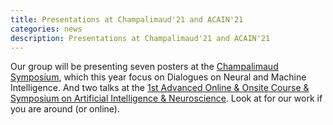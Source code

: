 ```yaml
---
title: Presentations at Champalimaud'21 and ACAIN'21
categories: news
description: Presentations at Champalimaud'21 and ACAIN'21
---
```


Our group will be presenting seven posters at the [Champalimaud Symposium](https://symposium.fchampalimaud.science/), which this year focus on Dialogues on Neural and Machine Intelligence. And two talks at the [1st Advanced Online & Onsite Course & Symposium on Artificial Intelligence & Neuroscience](https://acain2021.artificial-intelligence-sas.org/). Look at for our work if you are around (or online).